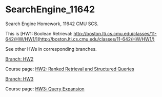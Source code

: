 # SearchEngine_11642
Search Engine Homework, 11642 CMU SCS.

This is [HW1: Boolean Retrieval: http://boston.lti.cs.cmu.edu/classes/11-642/HW/HW1/](http://boston.lti.cs.cmu.edu/classes/11-642/HW/HW1/)

See other HWs in corresponding branches.

[Branch: HW2](https://github.com/PatwinchIR/SearchEngine_11642/tree/HW2)

Course page: [HW2: Ranked Retrieval and Structured Queries](http://boston.lti.cs.cmu.edu/classes/11-642/HW/HW2/)

[Branch: HW3](https://github.com/PatwinchIR/SearchEngine_11642/tree/HW3)

Course page: [HW3: Query Expansion](http://boston.lti.cs.cmu.edu/classes/11-642/HW/HW3/)
